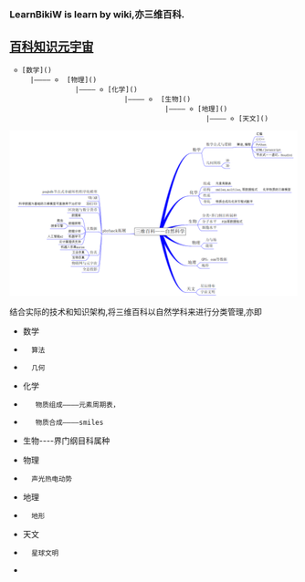 ###	LearnBikiW is learn by wiki,亦三维百科.

##  [百科知识元宇宙](https://github.com/BlenderCN/Learnbgame/blob/master/LearnBikiW.md)
     ✡ [数学]()
         |———— ✡  [物理]()
                    |———— ✡ [化学]()
                                |———— ✡  [生物]()
                                          |———— ✡ [地理]()
                                                    |———— ✡ [天文]()
![](mDrivEngine/frame.png)

结合实际的技术和知识架构,将三维百科以自然学科来进行分类管理,亦即

*	数学
*	    算法
*	    几何

*	化学
*	     物质组成————元素周期表，
*	     物质合成————smiles

*	生物----界门纲目科属种

*	物理
*	    声光热电动势

*	地理
*	    地形

*	天文
*	    星球文明

*
